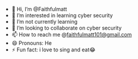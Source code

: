 - 👋 Hi, I’m @Faithfulmatt
- 👀 I’m interested in learning cyber security 
- 🌱 I’m not currently learning 
- 💞️ I’m looking to collaborate on cyber security 
- 📫 How to reach me @faithfulmatt101@gmail.com
- 😄 Pronouns: He
- ⚡ Fun fact: i love to sing and eat😂

<!---
Faithfulmatt/Faithfulmatt is a ✨ special ✨ repository because its `README.md` (this file) appears on your GitHub profile.
You can click the Preview link to take a look at your changes.
--->

